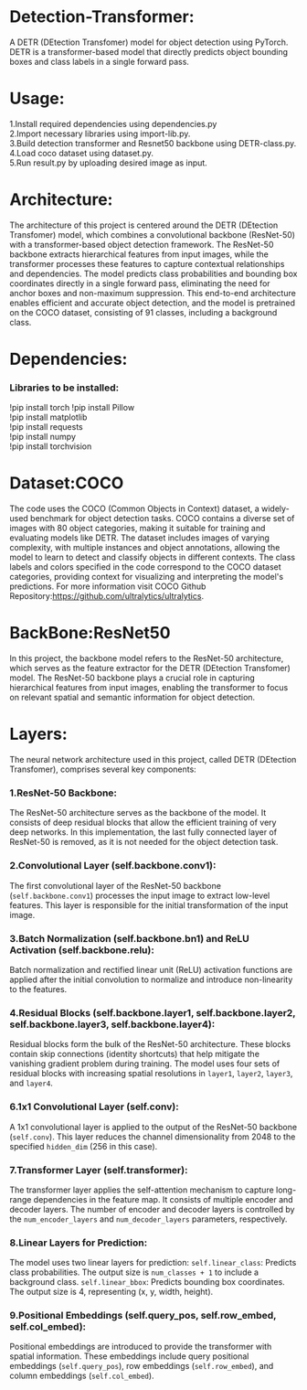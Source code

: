 # Detection-Transformer:
A DETR (DEtection Transfomer) model for object detection using PyTorch. DETR is a transformer-based model that directly predicts object bounding boxes and class labels in a single forward pass.  
# Usage:
1.Install required dependencies using dependencies.py  
2.Import necessary libraries using import-lib.py.  
3.Build detection transformer and Resnet50 backbone using DETR-class.py.  
4.Load coco dataset using dataset.py.  
5.Run result.py by uploading desired image as input.
# Architecture:
The architecture of this project is centered around the DETR (DEtection Transfomer) model, which combines a convolutional backbone (ResNet-50) with a transformer-based object detection framework. The ResNet-50 backbone extracts hierarchical features from input images, while the transformer processes these features to capture contextual relationships and dependencies. The model predicts class probabilities and bounding box coordinates directly in a single forward pass, eliminating the need for anchor boxes and non-maximum suppression. This end-to-end architecture enables efficient and accurate object detection, and the model is pretrained on the COCO dataset, consisting of 91 classes, including a background class.
# Dependencies:  
### Libraries to be installed:
!pip install torch 
!pip install Pillow  
!pip install matplotlib  
!pip install requests  
!pip install numpy  
!pip install torchvision  
# Dataset:COCO
The code uses the COCO (Common Objects in Context) dataset, a widely-used benchmark for object detection tasks. COCO contains a diverse set of images with 80 object categories, making it suitable for training and evaluating models like DETR. The dataset includes images of varying complexity, with multiple instances and object annotations, allowing the model to learn to detect and classify objects in different contexts. The class labels and colors specified in the code correspond to the COCO dataset categories, providing context for visualizing and interpreting the model's predictions.
For more information visit COCO Github Repository:https://github.com/ultralytics/ultralytics.
# BackBone:ResNet50
In this project, the backbone model refers to the ResNet-50 architecture, which serves as the feature extractor for the DETR (DEtection Transfomer) model. The ResNet-50 backbone plays a crucial role in capturing hierarchical features from input images, enabling the transformer to focus on relevant spatial and semantic information for object detection.
# Layers:
The neural network architecture used in this project, called DETR (DEtection Transfomer), comprises several key components:
### 1.ResNet-50 Backbone:
   The ResNet-50 architecture serves as the backbone of the model. It consists of deep residual blocks that allow the efficient training of very deep networks. In this implementation, the last fully connected layer of ResNet-50 is removed, as it is not needed for the object detection task.
### 2.Convolutional Layer (self.backbone.conv1):
   The first convolutional layer of the ResNet-50 backbone (`self.backbone.conv1`) processes the input image to extract low-level features. This layer is responsible for the initial transformation of the input image.
### 3.Batch Normalization (self.backbone.bn1) and ReLU Activation (self.backbone.relu):
   Batch normalization and rectified linear unit (ReLU) activation functions are applied after the initial convolution to normalize and introduce non-linearity to the features.
### 4.Residual Blocks (self.backbone.layer1, self.backbone.layer2, self.backbone.layer3, self.backbone.layer4):
   Residual blocks form the bulk of the ResNet-50 architecture. These blocks contain skip connections (identity shortcuts) that help mitigate the vanishing gradient problem during training. The model uses four sets of residual blocks with increasing spatial resolutions in `layer1`, `layer2`, `layer3`, and `layer4`.
### 6.1x1 Convolutional Layer (self.conv):
   A 1x1 convolutional layer is applied to the output of the ResNet-50 backbone (`self.conv`). This layer reduces the channel dimensionality from 2048 to the specified `hidden_dim` (256 in this case).
### 7.Transformer Layer (self.transformer):
   The transformer layer applies the self-attention mechanism to capture long-range dependencies in the feature map. It consists of multiple encoder and decoder layers. The number of encoder and decoder layers is controlled by the `num_encoder_layers` and `num_decoder_layers` parameters, respectively.
### 8.Linear Layers for Prediction:
   The model uses two linear layers for prediction:
      `self.linear_class`: Predicts class probabilities. The output size is `num_classes + 1` to include a background class.
      `self.linear_bbox`: Predicts bounding box coordinates. The output size is 4, representing (x, y, width, height).
### 9.Positional Embeddings (self.query_pos, self.row_embed, self.col_embed):
   Positional embeddings are introduced to provide the transformer with spatial information. These embeddings include query positional embeddings (`self.query_pos`), row embeddings (`self.row_embed`), and column embeddings (`self.col_embed`).

